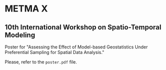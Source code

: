 # METMA X
## 10th International Workshop on Spatio-Temporal Modeling

Poster for "Assessing the Effect of Model-based Geostatistics Under Preferential Sampling for Spatial Data Analysis."

Please, refer to the `poster.pdf` file.
